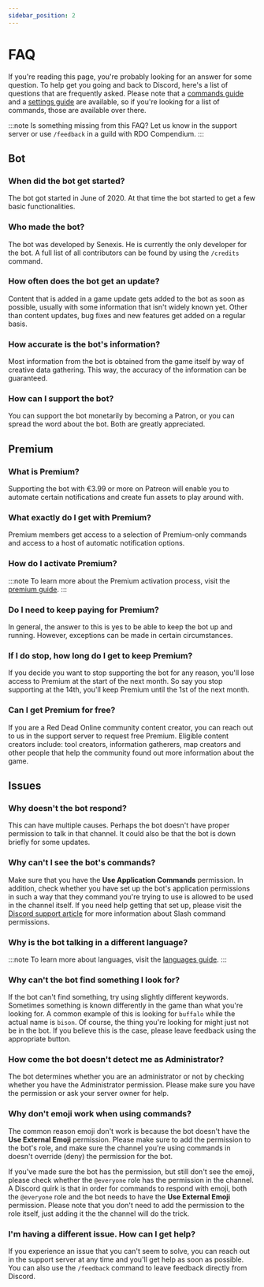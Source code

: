 ```yaml
---
sidebar_position: 2
---
```


# FAQ

If you're reading this page, you're probably looking for an answer for some question. To help get you going and back to Discord, here's a list of questions that are frequently asked.
Please note that a [commands guide](./guides/commands) and a [settings guide](./guides/settings) are available, so if you're looking for a list of commands, those are available over there.

:::note
Is something missing from this FAQ? Let us know in the support server or use `/feedback` in a guild with RDO Compendium.
:::

## Bot

### When did the bot get started?

The bot got started in June of 2020. At that time the bot started to get a few basic functionalities.

### Who made the bot?

The bot was developed by Senexis. He is currently the only developer for the bot. A full list of all contributors can be found by using the `/credits` command.

### How often does the bot get an update?

Content that is added in a game update gets added to the bot as soon as possible, usually with some information that isn't widely known yet.
Other than content updates, bug fixes and new features get added on a regular basis.

### How accurate is the bot's information?

Most information from the bot is obtained from the game itself by way of creative data gathering. This way, the accuracy of the information can be guaranteed.

### How can I support the bot?

You can support the bot monetarily by becoming a Patron, or you can spread the word about the bot. Both are greatly appreciated.

## Premium

### What is Premium?

Supporting the bot with €3.99 or more on Patreon will enable you to automate certain notifications and create fun assets to play around with.

### What exactly do I get with Premium?

Premium members get access to a selection of Premium-only commands and access to a host of automatic notification options.

### How do I activate Premium?

:::note
To learn more about the Premium activation process, visit the [premium guide](./guides/premium).
:::

### Do I need to keep paying for Premium?

In general, the answer to this is yes to be able to keep the bot up and running. However, exceptions can be made in certain circumstances.

### If I do stop, how long do I get to keep Premium?

If you decide you want to stop supporting the bot for any reason, you'll lose access to Premium at the start of the next month.
So say you stop supporting at the 14th, you'll keep Premium until the 1st of the next month.

### Can I get Premium for free?

If you are a Red Dead Online community content creator, you can reach out to us in the support server to request free Premium.
Eligible content creators include: tool creators, information gatherers, map creators and other people that help the community found out more information about the game.

## Issues

### Why doesn't the bot respond?

This can have multiple causes. Perhaps the bot doesn't have proper permission to talk in that channel. It could also be that the bot is down briefly for some updates.

### Why can't I see the bot's commands?

Make sure that you have the **Use Application Commands** permission. In addition, check whether you have set up the bot's application permissions in such a way that they command you're trying to use
is allowed to be used in the channel itself. If you need help getting that set up, please visit the
[Discord support article](https://support.discord.com/hc/en-us/articles/4644915651095-Command-Permissions) for more information about Slash command permissions.

### Why is the bot talking in a different language?

:::note
To learn more about languages, visit the [languages guide](./guides/languages).
:::

### Why can't the bot find something I look for?

If the bot can't find something, try using slightly different keywords. Sometimes something is known differently in the game than what you're looking for.
A common example of this is looking for `buffalo` while the actual name is `bison`. Of course, the thing you're looking for might just not be in the bot.
If you believe this is the case, please leave feedback using the appropriate button.

### How come the bot doesn't detect me as Administrator?

The bot determines whether you are an administrator or not by checking whether you have the Administrator permission. Please make sure you have the permission or ask your server owner for help.

### Why don't emoji work when using commands?

The common reason emoji don't work is because the bot doesn't have the **Use External Emoji** permission. Please make sure to add the permission to the bot's role, and make sure the channel you're
using commands in doesn't override (deny) the permission for the bot.

If you've made sure the bot has the permission, but still don't see the emoji, please check whether the `@everyone` role has the permission in the channel. A Discord quirk is that in order for
commands to respond with emoji, both the `@everyone` role and the bot needs to have the **Use External Emoji** permission. Please note that you don't need to add the permission to the role itself,
just adding it the the channel will do the trick.

### I'm having a different issue. How can I get help?

If you experience an issue that you can't seem to solve, you can reach out in the support server at any time and you'll get help as soon as possible. You can also use the `/feedback` command
to leave feedback directly from Discord.
